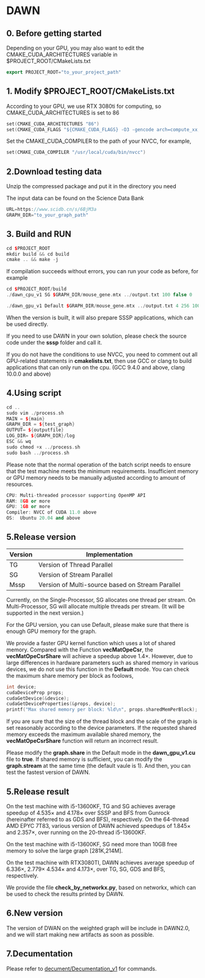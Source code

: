 # DAWN

## 0. Before getting started

Depending on your GPU, you may also want to edit the CMAKE_CUDA_ARCHITECTURES variable in $PROJECT_ROOT/CMakeLists.txt

```c++
export PROJECT_ROOT="to_your_project_path"
```

## 1. Modify $PROJECT_ROOT/CMakeLists.txt

According to your GPU, we use RTX 3080ti for computing, so CMAKE_CUDA_ARCHITECTURES is set to 86

```c++
set(CMAKE_CUDA_ARCHITECTURES "86")
set(CMAKE_CUDA_FLAGS "${CMAKE_CUDA_FLAGS} -O3 -gencode arch=compute_xx,code=sm_xx")
```

Set the CMAKE_CUDA_COMPILER to the path of your NVCC, for example,

```c++
set(CMAKE_CUDA_COMPILER "/usr/local/cuda/bin/nvcc")
```

## 2.Download testing data

Unzip the compressed package and put it in the directory you need

The input data can be found on the Science Data Bank

```c++
URL=https://www.scidb.cn/s/6BjM3a
GRAPH_DIR="to_your_graph_path"
```

## 3. Build and RUN

```c++
cd $PROJECT_ROOT
mkdir build && cd build
cmake .. && make -j
```

If compilation succeeds without errors, you can run your code as before, for example

```c++
cd $PROJECT_ROOT/build
./dawn_cpu_v1 SG $GRAPH_DIR/mouse_gene.mtx ../output.txt 100 false 0

./dawn_gpu_v1 Default $GRAPH_DIR/mouse_gene.mtx ../output.txt 4 256 100 false 0

```

When the version is built, it will also prepare SSSP applications, which can be used directly.

If you need to use DAWN in your own solution, please check the source code under the **sssp** folder and call it.

If you do not have the conditions to use NVCC, you need to comment out all GPU-related statements in **cmakelists.txt**, then use GCC or clang to build applications that can only run on the cpu. (GCC 9.4.0 and above, clang 10.0.0 and above)

## 4.Using script

```c++
cd ..
sudo vim ./process.sh
MAIN = ${main}
GRAPH_DIR = ${test_graph}
OUTPUT= ${outputfile}
LOG_DIR= ${GRAPH_DIR}/log
ESC && wq
sudo chmod +x ../process.sh
sudo bash ../process.sh
```

Please note that the normal operation of the batch script needs to ensure that the test machine meets the minimum requirements. Insufficient memory or GPU memory needs to be manually adjusted according to amount of resources.

```c++
CPU: Multi-threaded processor supporting OpenMP API
RAM: 8GB or more
GPU: 1GB or more
Compiler: NVCC of CUDA 11.0 above
OS:  Ubuntu 20.04 and above
```

## 5.Release version

| Version | Implementation |
| ------ | ------ |
| TG |  Version of Thread Parallel|
| SG |  Version of Stream Parallel|
|Mssp | Version of Multi-source based on Stream Parallel|

Currently, on the Single-Processor, SG allocates one thread per stream. On Multi-Processor, SG will allocate multiple threads per stream. (It will be supported in the next version.)

For the GPU version, you can use Default, please make sure that there is enough GPU memory for the graph.

We provide a faster GPU kernel function which uses a lot of shared memory. Compared with the Function **vecMatOpeCsr**, the **vecMatOpeCsrShare** will achieve a speedup above 1.4&times;. However, due to large differences in hardware parameters such as shared memory in various devices, we do not use this function in the **Default** mode. You can check the maximum share memory per block as foolows,

```c++
int device;
cudaDeviceProp props;
cudaGetDevice(&device);
cudaGetDeviceProperties(&props, device);
printf("Max shared memory per block: %ld\n", props.sharedMemPerBlock);
```

If you are sure that the size of the thread block and the scale of the graph is set reasonably according to the device parameters. If the requested shared memory exceeds the maximum available shared memory, the **vecMatOpeCsrShare** function will return an incorrect result.

Please modify the **graph.share** in the Default mode in the **dawn_gpu_v1.cu** file to **true**. If shared memory is sufficient, you can modify the **graph.stream** at the same time (the default vaule is 1). And then, you can test the fastest version of DAWN.

## 5.Release result

On the test machine with i5-13600KF, TG and SG achieves average speedup of 4.535&times; and 4.178&times; over SSSP and BFS from Gunrock (hereinafter referred to as GDS and BFS), respectively. On the 64-thread AMD EPYC 7T83, various version of DAWN achieved speedups of 1.845&times; and 2.357&times;, over running on the 20-thread i5-13600KF.

On the test machine with i5-13600KF, SG need more than 10GB free memory to solve the large graph [281K,214M].

On the test machine with RTX3080TI, DAWN achieves average speedup of 6.336&times;, 2.779&times; 4.534&times; and 4.173&times;, over TG, SG, GDS and BFS, respectively.

We provide the file **check_by_networkx.py**, based on networkx, which can be used to check the results printed by DAWN.

## 6.New version

The version of DWAN on the weighted graph will be include in DAWN2.0, and we will start making new artifacts as soon as possible.

## 7.Decumentation

Please refer to [decument/Decumentation_v1](https://github.com/ining7/SC2023/blob/f37c968a6a7d2195587354fb7592261e70a4d2c8/document%C2%A0%E6%96%87%E6%A1%A3/Decumentation_v1.md) for commands.

